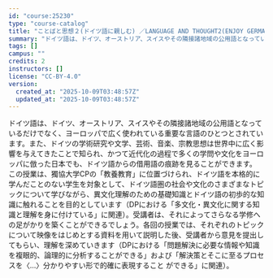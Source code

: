 ```yaml
---
id: "course:25230"
type: "course-catalog"
title: "ことばと思想２(ドイツ語に親しむ) ／LANGUAGE AND THOUGHT2(ENJOY GERMAN)"
summary: "ドイツ語は、ドイツ、オーストリア、スイスやその隣接諸地域の公用語となっているだけでなく、ヨーロッパで広く使われている重要な言語のひとつとされています。また、ドイツの学術研究や文学、芸術、音楽、宗教思想は世界中に広く影響を与えてきたことで知ら…"
tags: []
campus: ""
credits: 2
instructors: []
license: "CC-BY-4.0"
version:
  created_at: "2025-10-09T03:48:57Z"
  updated_at: "2025-10-09T03:48:57Z"
---
```

ドイツ語は、ドイツ、オーストリア、スイスやその隣接諸地域の公用語となっているだけでなく、ヨーロッパで広く使われている重要な言語のひとつとされています。また、ドイツの学術研究や文学、芸術、音楽、宗教思想は世界中に広く影響を与えてきたことで知られ、かつて近代化の過程で多くの学問や文化をヨーロッパに倣った日本でも、ドイツ語からの借用語の痕跡を見ることができます。 この授業は、獨協大学CPの「教養教育」に位置づけられ、ドイツ語を本格的に学んだことのない学生を対象として、ドイツ語圏の社会や文化のさまざまなトピックについて学びながら、異文化理解のための基礎知識とドイツ語の初歩的な知識に触れることを目的としています（DPにおける「多文化・異文化に関する知識と理解を身に付けている」に関連）。受講者は、それによってさらなる学修への足がかりを築くことができるでしょう。各回の授業では、それぞれのトピックについて映像をはじめとする資料を用いて説明した後、受講者から意見を提出してもらい、理解を深めていきます（DPにおける「問題解決に必要な情報や知識を複眼的、論理的に分析することができる」および「解決策とそこに至るプロセスを〈…〉分かりやすい形で的確に表現すること ができる」に関連）。
